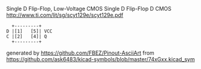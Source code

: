 Single D Flip-Flop, Low-Voltage CMOS
Single D Flip-Flop D CMOS
http://www.ti.com/lit/sg/scyt129e/scyt129e.pdf


	  +---------+
	D |[1]   [5]| VCC
	C |[2]   [4]| Q
	  +---------+


generated by https://github.com/FBEZ/Pinout-AsciiArt from https://github.com/ask6483/kicad-symbols/blob/master/74xGxx.kicad_sym